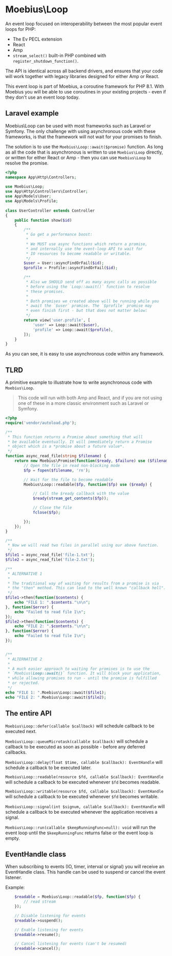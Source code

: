 Moebius\Loop
============

An event loop focused on interoperability between the most
popular event loops for PHP:

 * The Ev PECL extension
 * React
 * Amp
 * `stream_select()` built-in PHP combined with
   `register_shutdown_function()`.

The API is identical across all backend drivers, and ensures
that your code will work together with legacy libraries
designed for either Amp or React.

This event loop is part of Moebius, a coroutine framework for
PHP 8.1. With Moebius you will be able to use coroutines in
your existing projects - even if they don't use an event loop
today.


Laravel example
---------------

Moebius\Loop can be used with most frameworks such as Laravel
or Symfony. The only challenge with using asynchronous code
with these frameworks, is that the framework will not wait
for your promises to finish.

The solution is to use the `Moebius\Loop::await($promise)` 
function. As long as all the code that is asynchronous is
written to use `Moebius\Loop` directly, or written for either
React or Amp - then you can use `Moebius\Loop` to resolve the
promise.

```php
<?php
namespace App\Http\Controllers;
 
use Moebius\Loop;
use App\Http\Controllers\Controller;
use App\Models\User;
use App\Models\Profile;
 
class UserController extends Controller
{
    public function show($id)
    {
        /**
         * Go get a performance boost:
         *
         * We MUST use async functions which return a promise,
         * and internally use the event-loop API to wait for
         * IO resources to become readable or writable.
         */
        $user = User::asyncFindOrFail($id);
        $profile = Profile::asyncFindOrFail($id);

        /**
         * Also we SHOULD send off as many async calls as possible
         * before using the `Loop::await()` function to resolve
         * these promises.
         *
         * Both promises we created above will be running while you
         * await the `$user` promise. The `$profile` promise may
         * even finish first - but that does not matter below:
         */
        return view('user.profile', [
            'user' => Loop::await($user),
            'profile' => Loop::await($profile),
        ]);
    }
}
```

As you can see, it is easy to use asynchronous code within any
framework.


TLRD
----

A primitive example to illustrate how to write asynchronous
code with `Moebius\Loop`.

> This code will run with both Amp and React, and if you are
> not using one of these in a more classic environment such
> as Laravel or Symfony.

```php
<?php
require('vendor/autoload.php');

/**
 * This function returns a Promise about something that will
 * be available eventually. It will immediately return a Promise
 * object which is a *promise about a future value*.
 */
function async_read_file(string $filename) {
    return new Moebius\Promise(function($ready, $failure) use ($filename) {
        // Open the file in read non-blocking mode
        $fp = fopen($filename, 'rn');

        // Wait for the file to become readable
        Moebius\Loop::readable($fp, function($fp) use ($ready) {

            // Call the $ready callback with the value
            $ready(stream_get_contents($fp));

            // Close the file
            fclose($fp);

        });
    });    
}

/**
 * Now we will read two files in parallel using our above function.
 */
$file1 = async_read_file('file-1.txt');
$file2 = async_read_file('file-2.txt');

/**
 * ALTERNATIVE 1
 * 
 * The traditional way of waiting for results from a promise is via 
 * the "then" method. This can lead to the well known "callback hell".
 */
$file1->then(function($contents) {
    echo "FILE 1: ".$contents."\n\n";
}, function($error) {
    echo "Failed to read file 1\n";
});
$file2->then(function($contents) {
    echo "FILE 2: ".$contents."\n\n";
}, function($error) {
    echo "Failed to read file 1\n";
});


/**
 * ALTERNATIVE 2
 *
 * A much easier approach to waiting for promises is to use the
 * `Moebius\Loop::await()` function. It will block your application,
 * while allowing promises to run - until the promise is fulfilled
 * or rejected.
 */
echo "FILE 1: ".Moebius\Loop::await($file1);
echo "FILE 2: ".Moebius\Loop::await($file2);
```


The entire API
--------------

`Moebius\Loop::defer(callable $callback)` will schedule callback
to be executed next.

`Moebius\Loop::queueMicrotask(callable $callback)` will schedule
a callback to be executed as soon as possible - before any
deferred callbacks.

`Moebius\Loop::delay(float $time, callable $callback): EventHandle`
will schedule a callback to be executed later.

`Moebius\Loop::readable(resource $fd, callable $callback): EventHandle`
will schedule a callback to be executed whenever `$fd` becomes
readable.

`Moebius\Loop::writable(resource $fd, callable $callback): EventHandle`
will schedule a callback to be executed whenever `$fd` becomes
writable.

`Moebius\Loop::signal(int $signum, callable $callback): EventHandle`
will schedule a callback to be executed whenever the application
receives a signal.

`Moebius\Loop::run(callable $keepRunningFunc=null): void` will run
the event loop until the `$keepRunningFunc` returns false or
the event loop is empty.


EventHandle class
-----------------

When subscribing to events (IO, timer, interval or signal) you
will receive an EventHandle class. This handle can be used to
suspend or cancel the event listener.

Example:

```php
    $readable = Moebius\Loop::readable($fp, function($fp) {
        // read stream
    });

    // Disable listening for events
    $readable->suspend();

    // Enable listening for events
    $readable->resume();

    // Cancel listening for events (can't be resumed)
    $readable->cancel();
```

